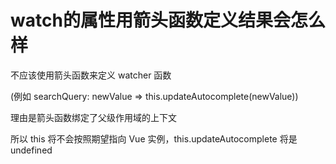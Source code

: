 # watch的属性用箭头函数定义结果会怎么样

不应该使用箭头函数来定义 watcher 函数

 (例如 searchQuery: newValue => this.updateAutocomplete(newValue))

理由是箭头函数绑定了父级作用域的上下文

所以 this 将不会按照期望指向 Vue 实例，this.updateAutocomplete 将是 undefined

